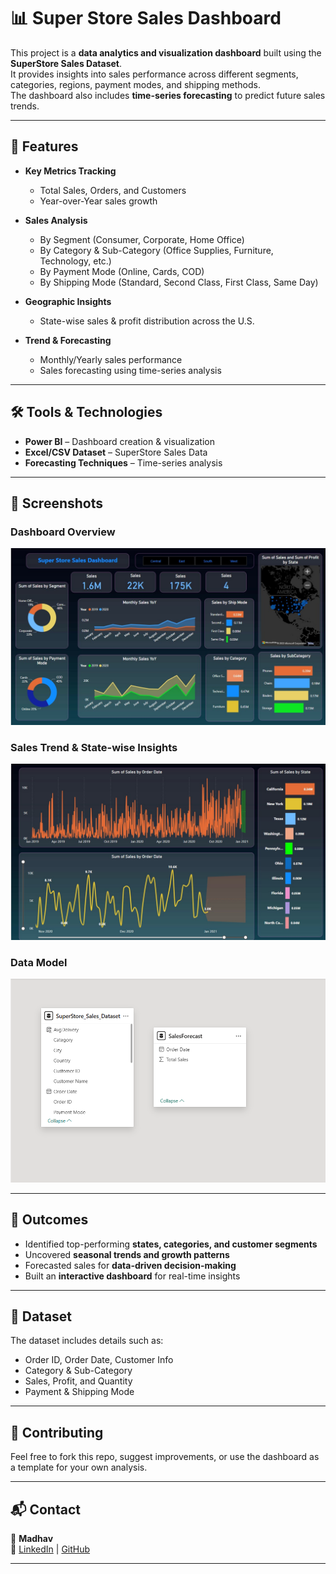 # 📊 Super Store Sales Dashboard

This project is a **data analytics and visualization dashboard** built using the **SuperStore Sales Dataset**.  
It provides insights into sales performance across different segments, categories, regions, payment modes, and shipping methods.  
The dashboard also includes **time-series forecasting** to predict future sales trends.

---

## 🚀 Features

- **Key Metrics Tracking**  
  - Total Sales, Orders, and Customers  
  - Year-over-Year sales growth  

- **Sales Analysis**  
  - By Segment (Consumer, Corporate, Home Office)  
  - By Category & Sub-Category (Office Supplies, Furniture, Technology, etc.)  
  - By Payment Mode (Online, Cards, COD)  
  - By Shipping Mode (Standard, Second Class, First Class, Same Day)  

- **Geographic Insights**  
  - State-wise sales & profit distribution across the U.S.  

- **Trend & Forecasting**  
  - Monthly/Yearly sales performance  
  - Sales forecasting using time-series analysis  

---

## 🛠 Tools & Technologies

- **Power BI** – Dashboard creation & visualization  
- **Excel/CSV Dataset** – SuperStore Sales Data  
- **Forecasting Techniques** – Time-series analysis  

---

## 📸 Screenshots  

### Dashboard Overview  
![Dashboard Screenshot 1](./dashboard.jpg)

### Sales Trend & State-wise Insights  
![Dashboard Screenshot 2](./forecast.jpg)

### Data Model  
![Data Model Screenshot](./model.png)

---

## 🎯 Outcomes

- Identified top-performing **states, categories, and customer segments**  
- Uncovered **seasonal trends and growth patterns**  
- Forecasted sales for **data-driven decision-making**  
- Built an **interactive dashboard** for real-time insights  

---

## 📂 Dataset

The dataset includes details such as:  
- Order ID, Order Date, Customer Info  
- Category & Sub-Category  
- Sales, Profit, and Quantity  
- Payment & Shipping Mode  

---

## 🤝 Contributing

Feel free to fork this repo, suggest improvements, or use the dashboard as a template for your own analysis.

---

## 📬 Contact  

👤 **Madhav**  
🔗 [LinkedIn](https://www.linkedin.com/in/madhavavukkum) | [GitHub](https://github.com/madhavapavan) 

---
